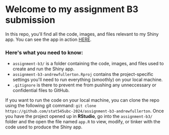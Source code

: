# Welcome to my assignment B3 submission
In this repo, you'll find all the code, images, and files relevant to my Shiny app. You can see the app in action [HERE](https://github.com/stat545ubc-2024/assignment-b3-andrewfullerton).

### Here's what you need to know:
* `assignment-b3/` is a folder containing the code, images, and files used to create and run the Shiny app.
* `assignment-b3-andrewfullerton.Rproj` contains the project-specific settings you'll need to run everything (smoothly) on your local machine.
* `.gitignore` is there to prevent me from pushing any unneccessary or confidential files to GitHub.

If you want to run the code on your local machine, you can clone the repo using the following git command: `git clone https://github.com/stat545ubc-2024/assignment-b3-andrewfullerton`. Once you have the project opened up in **RStudio**, go into the `assignment-b3/` folder and the open the file named `app.R` to view, modify, or tinker with the code used to produce the Shiny app. 
